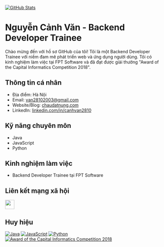 [![GitHub Stats](https://github-readme-stats.vercel.app/api?username=helennavwezzy&show_icons=true)](https://github.com/anuraghazra/github-readme-stats)
# Nguyễn Cảnh Văn - Backend Developer Trainee

Chào mừng đến với hồ sơ GitHub của tôi! Tôi là một Backend Developer Trainee với niềm đam mê phát triển web và ứng dụng người dùng. Tôi có kinh nghiệm làm việc tại FPT Software và đã đạt được giải thưởng "Award of the Capital Informatics Competition 2018".

## Thông tin cá nhân

* Địa điểm: Hà Nội
* Email: van28102003@gmail.com
* Website/Blog: [chaudatnung.com](https://chaudatnung.com/)
* LinkedIn: [linkedin.com/in/canhvan2810](https://www.linkedin.com/in/canhvan2810/)

## Kỹ năng chuyên môn

* Java
* JavaScript
* Python

## Kinh nghiệm làm việc

* Backend Developer Trainee tại FPT Software

## Liên kết mạng xã hội

[<img src="https://img.icons8.com/color/48/000000/linkedin.png" width="30">](https://www.linkedin.com/in/canhvan2810/)

## Huy hiệu

[![Java](https://img.shields.io/badge/Java-ED8B00?style=for-the-badge&logo=java&logoColor=white)](https://www.java.com/en/)
[![JavaScript](https://img.shields.io/badge/JavaScript-F7DF1E?style=for-the-badge&logo=javascript&logoColor=black)](https://www.javascript.com/)
[![Python](https://img.shields.io/badge/Python-3776AB?style=for-the-badge&logo=python&logoColor=white)](https://www.python.org/)
[![Award of the Capital Informatics Competition 2018](https://img.shields.io/badge/Award%20of%20the%20Capital%20Informatics%20Competition-2018-blue)](YOUR_CERTIFICATE_LINK)
